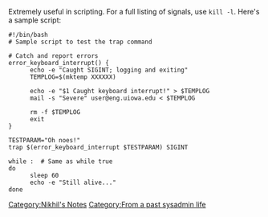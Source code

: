 Extremely useful in scripting. For a full listing of signals, use
`kill -l`. Here's a sample script:

    #!/bin/bash
    # Sample script to test the trap command

    # Catch and report errors
    error_keyboard_interrupt() {
          echo -e "Caught SIGINT; logging and exiting"
          TEMPLOG=$(mktemp XXXXXX)

          echo -e "$1 Caught keyboard interrupt!" > $TEMPLOG
          mail -s "Severe" user@eng.uiowa.edu < $TEMPLOG

          rm -f $TEMPLOG
          exit
    }

    TESTPARAM="Oh noes!"
    trap $(error_keyboard_interrupt $TESTPARAM) SIGINT

    while :  # Same as while true
    do
          sleep 60
          echo -e "Still alive..."
    done

[Category:Nikhil's Notes](Category:Nikhil's_Notes "wikilink")
[Category:From a past sysadmin
life](Category:From_a_past_sysadmin_life "wikilink")
